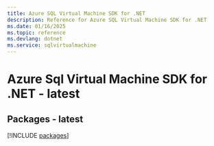 ```yaml
---
title: Azure SQL Virtual Machine SDK for .NET
description: Reference for Azure SQL Virtual Machine SDK for .NET
ms.date: 01/16/2025
ms.topic: reference
ms.devlang: dotnet
ms.service: sqlvirtualmachine
---
```

# Azure Sql Virtual Machine SDK for .NET - latest
## Packages - latest
[!INCLUDE [packages](sql-virtual-machine-index.md)]